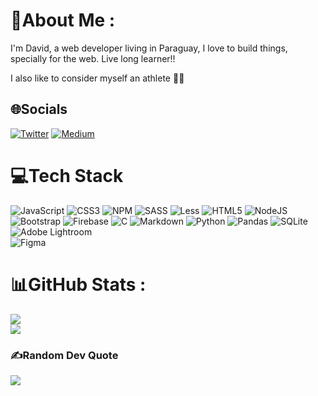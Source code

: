 # 💫About Me :
I'm David, a web developer living in Paraguay, 
I love to build things, specially for the web. 
Live long learner!!

I also like to consider myself an athlete 🏃‍♂️

## 🌐Socials
[![Twitter](https://img.shields.io/badge/Twitter-%231DA1F2.svg?logo=Twitter&logoColor=white)](https://twitter.com/davidcentzdev) 
[![Medium](https://img.shields.io/badge/Medium-12100E?logo=medium&logoColor=white)](https://medium.com/@davidcendev) 

# 💻Tech Stack
![JavaScript](https://img.shields.io/badge/javascript-%23323330.svg?style=flat&logo=javascript&logoColor=%23F7DF1E) 
![CSS3](https://img.shields.io/badge/css3-%231572B6.svg?style=flat&logo=css3&logoColor=white) 
![NPM](https://img.shields.io/badge/NPM-%23000000.svg?style=flat&logo=npm&logoColor=white) 
![SASS](https://img.shields.io/badge/SASS-hotpink.svg?style=flat&logo=SASS&logoColor=white) 
![Less](https://img.shields.io/badge/less-2B4C80?style=flat&logo=less&logoColor=white) 
![HTML5](https://img.shields.io/badge/html5-%23E34F26.svg?style=flat&logo=html5&logoColor=white) 
![NodeJS](https://img.shields.io/badge/node.js-6DA55F?style=flat&logo=node.js&logoColor=white) 
![Bootstrap](https://img.shields.io/badge/bootstrap-%23563D7C.svg?style=flat&logo=bootstrap&logoColor=white) 
![Firebase](https://img.shields.io/badge/firebase-%23039BE5.svg?style=flat&logo=firebase) 
![C](https://img.shields.io/badge/c-%2300599C.svg?style=flat&logo=c&logoColor=white) 
![Markdown](https://img.shields.io/badge/markdown-%23000000.svg?style=flat&logo=markdown&logoColor=white) 
![Python](https://img.shields.io/badge/python-3670A0?style=flat&logo=python&logoColor=ffdd54) 
![Pandas](https://img.shields.io/badge/pandas-%23150458.svg?style=flat&logo=pandas&logoColor=white)
![SQLite](https://img.shields.io/badge/sqlite-%2307405e.svg?style=flat&logo=sqlite&logoColor=white) 
![Adobe Lightroom](https://img.shields.io/badge/Adobe%20Lightroom-31A8FF.svg?style=flat&logo=Adobe%20Lightroom&logoColor=white) 	
![Figma](https://img.shields.io/badge/figma-%23F24E1E.svg?style=flat&logo=figma&logoColor=white) 
# 📊GitHub Stats :
![](https://github-readme-stats.vercel.app/api?username=parzivalcen&theme=material-palenight&hide_border=true&include_all_commits=true&count_private=true)<br/>
![](https://github-readme-streak-stats.herokuapp.com/?user=parzivalcen&theme=material-palenight&hide_border=true)<br/>


### ✍️Random Dev Quote
![](https://quotes-github-readme.vercel.app/api?type=horizontal&theme=dark)

